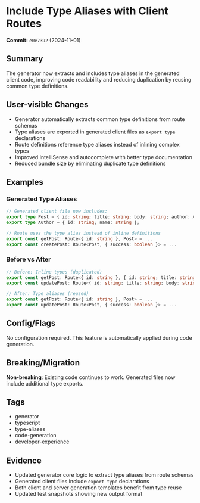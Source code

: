 # Include Type Aliases with Client Routes

**Commit:** `e0e7392` (2024-11-01)

## Summary

The generator now extracts and includes type aliases in the generated client code, improving code readability and reducing duplication by reusing common type definitions.

## User-visible Changes

- Generator automatically extracts common type definitions from route schemas
- Type aliases are exported in generated client files as `export type` declarations
- Route definitions reference type aliases instead of inlining complex types
- Improved IntelliSense and autocomplete with better type documentation
- Reduced bundle size by eliminating duplicate type definitions

## Examples

### Generated Type Aliases

```typescript
// Generated client file now includes:
export type Post = { id: string; title: string; body: string; author: Author };
export type Author = { id: string; name: string };

// Route uses the type alias instead of inline definitions
export const getPost: Route<{ id: string }, Post> = ...
export const createPost: Route<Post, { success: boolean }> = ...
```

### Before vs After

```typescript
// Before: Inline types (duplicated)
export const getPost: Route<{ id: string }, { id: string; title: string; body: string; author: { id: string; name: string } }> = ...
export const updatePost: Route<{ id: string; title: string; body: string; author: { id: string; name: string } }, { success: boolean }> = ...

// After: Type aliases (reused)
export const getPost: Route<{ id: string }, Post> = ...
export const updatePost: Route<Post, { success: boolean }> = ...
```

## Config/Flags

No configuration required. This feature is automatically applied during code generation.

## Breaking/Migration

**Non-breaking**: Existing code continues to work. Generated files now include additional type exports.

## Tags

- generator
- typescript
- type-aliases
- code-generation
- developer-experience

## Evidence

- Updated generator core logic to extract type aliases from route schemas
- Generated client files include `export type` declarations
- Both client and server generation templates benefit from type reuse
- Updated test snapshots showing new output format
